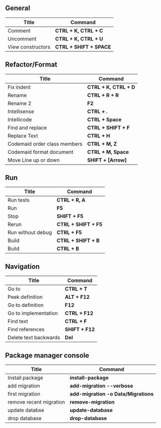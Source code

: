  ## General
 | Title             | Command                  |
 | ----------------- | ------------------------ |
 | Comment           | **CTRL + K, CTRL + C**   |
 | Uncomment         | **CTRL + K, CTRL + U**   |
 | View constructors | **CTRL + SHIFT + SPACE** |


 ## Refactor/Format
 | Title                        | Command                |
 | ---------------------------- | ---------------------- |
 | Fix indent                   | **CTRL + K, CTRL + D** |
 | Rename                       | **CTRL + R + R**       |
 | Rename 2                     | **F2**                 |
 | Intellisense                 | **CTRL + .**           |
 | Intellicode                  | **CTRL + Space**       |
 | Find and replace             | **CTRL + SHIFT + F**   |
 | Replace Text                 | **CTRL + H**           |
 | Codemaid order class members | **CTRL + M, Z**        |
 | Codemaid format document     | **CTRL + M, Space**    |
 | Move  Line up or down        | **SHIFT + [Arrow]**    |


  ## Run
 | Title             | Command               |
 | ----------------- | --------------------- |
 | Run tests         | **CTRL + R, A**       |
 | Run               | **F5**                |
 | Stop              | **SHIFT + F5**        |
 | Rerun             | **CTRL + SHIFT + F5** |
 | Run without debug | **CTRL + F5**         |
 | Build             | **CTRL + SHIFT + B**  |
 | Build             | **CTRL + B**          |

   ## Navigation
 | Title                 | Command         |
 | --------------------- | --------------- |
 | Go to                 | **CTRL + T**    |
 | Peek definition       | **ALT + F12**   |
 | Go to definition      | **F12**         |
 | Go to implementation  | **CTRL + F12**  |
 | Find text             | **CTRL + F**    |
 | Find references       | **SHIFT + F12** |
 | Delete text backwards | **Del**         |

 ## Package manager console
 | Title                   | Command                              |
 | ----------------------- | ------------------------------------ |
 | Install package         | **install-package**                  |
 | add migration           | **add-migration --verbose**          |
 | first migration         | **add-migration -o Data/Migrations** |
 | remove recent migration | **remove-migration**                 |
 | update databse          | **update-database**                  |
 | drop database           | **drop-database**                    |